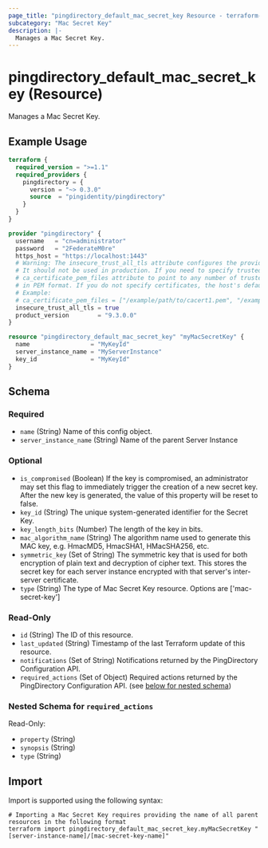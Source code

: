 ```yaml
---
page_title: "pingdirectory_default_mac_secret_key Resource - terraform-provider-pingdirectory"
subcategory: "Mac Secret Key"
description: |-
  Manages a Mac Secret Key.
---
```


# pingdirectory_default_mac_secret_key (Resource)

Manages a Mac Secret Key.

## Example Usage

```terraform
terraform {
  required_version = ">=1.1"
  required_providers {
    pingdirectory = {
      version = "~> 0.3.0"
      source  = "pingidentity/pingdirectory"
    }
  }
}

provider "pingdirectory" {
  username   = "cn=administrator"
  password   = "2FederateM0re"
  https_host = "https://localhost:1443"
  # Warning: The insecure_trust_all_tls attribute configures the provider to trust any certificate presented by the PingDirectory server.
  # It should not be used in production. If you need to specify trusted CA certificates, use the
  # ca_certificate_pem_files attribute to point to any number of trusted CA certificate files
  # in PEM format. If you do not specify certificates, the host's default root CA set will be used.
  # Example:
  # ca_certificate_pem_files = ["/example/path/to/cacert1.pem", "/example/path/to/cacert2.pem"]
  insecure_trust_all_tls = true
  product_version        = "9.3.0.0"
}

resource "pingdirectory_default_mac_secret_key" "myMacSecretKey" {
  name                 = "MyKeyId"
  server_instance_name = "MyServerInstance"
  key_id               = "MyKeyId"
}
```

<!-- schema generated by tfplugindocs -->
## Schema

### Required

- `name` (String) Name of this config object.
- `server_instance_name` (String) Name of the parent Server Instance

### Optional

- `is_compromised` (Boolean) If the key is compromised, an administrator may set this flag to immediately trigger the creation of a new secret key. After the new key is generated, the value of this property will be reset to false.
- `key_id` (String) The unique system-generated identifier for the Secret Key.
- `key_length_bits` (Number) The length of the key in bits.
- `mac_algorithm_name` (String) The algorithm name used to generate this MAC key, e.g. HmacMD5, HmacSHA1, HMacSHA256, etc.
- `symmetric_key` (Set of String) The symmetric key that is used for both encryption of plain text and decryption of cipher text. This stores the secret key for each server instance encrypted with that server's inter-server certificate.
- `type` (String) The type of Mac Secret Key resource. Options are ['mac-secret-key']

### Read-Only

- `id` (String) The ID of this resource.
- `last_updated` (String) Timestamp of the last Terraform update of this resource.
- `notifications` (Set of String) Notifications returned by the PingDirectory Configuration API.
- `required_actions` (Set of Object) Required actions returned by the PingDirectory Configuration API. (see [below for nested schema](#nestedatt--required_actions))

<a id="nestedatt--required_actions"></a>
### Nested Schema for `required_actions`

Read-Only:

- `property` (String)
- `synopsis` (String)
- `type` (String)

## Import

Import is supported using the following syntax:

```shell
# Importing a Mac Secret Key requires providing the name of all parent resources in the following format
terraform import pingdirectory_default_mac_secret_key.myMacSecretKey "[server-instance-name]/[mac-secret-key-name]"
```

